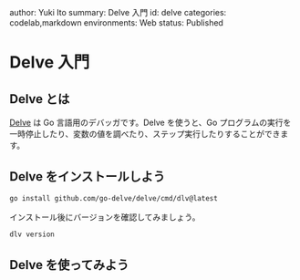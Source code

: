 author: Yuki Ito
summary: Delve 入門
id: delve
categories: codelab,markdown
environments: Web
status: Published

# Delve 入門

## Delve とは

[Delve](https://github.com/go-delve/delve) は Go 言語用のデバッガです。Delve を使うと、Go プログラムの実行を一時停止したり、変数の値を調べたり、ステップ実行したりすることができます。

## Delve をインストールしよう

```bash
go install github.com/go-delve/delve/cmd/dlv@latest
```

インストール後にバージョンを確認してみましょう。

```bash
dlv version
```

## Delve を使ってみよう
